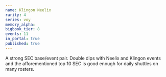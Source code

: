 ```yaml
---
name: Klingon Neelix
rarity: 4
series: voy
memory_alpha:
bigbook_tier: 8
events: 11
in_portal: true
published: true
---
```


A strong SEC base/event pair. Double dips with Neelix and Klingon events and the afforementioned top 10 SEC is good enough for daily shuttles on many rosters.
